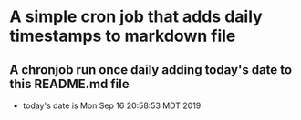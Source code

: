 A simple cron job that adds daily timestamps to markdown file
============================================================
## A chronjob run once daily adding today's date to this README.md file
* today's date is Mon Sep 16 20:58:53 MDT 2019
